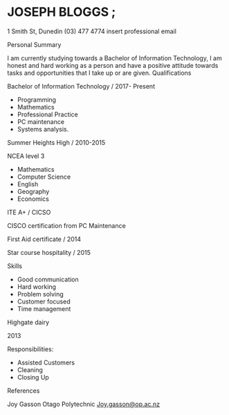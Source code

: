 # JOSEPH BLOGGS ;
1 Smith St, Dunedin  (03) 477 4774  insert professional email

Personal Summary

I am currently studying towards a Bachelor of Information Technology, I am honest and hard working as a person and have a positive attitude towards tasks and opportunities that I take up or are given.
Qualifications

Bachelor of Information Technology / 2017- Present
- Programming
- Mathematics
- Professional Practice
- PC maintenance
- Systems analysis.

Summer Heights High / 2010-2015

NCEA level 3
- Mathematics
- Computer Science
- English
- Geography
- Economics

ITE A+ / CICSO

CISCO certification from PC Maintenance

First Aid certificate / 2014

Star course hospitality / 2015

Skills
- Good communication
- Hard working
- Problem solving
- Customer focused
- Time management

Highgate dairy

2013

Responsibilities:
- Assisted Customers
- Cleaning
- Closing Up

References

Joy Gasson
Otago Polytechnic
Joy.gasson@op.ac.nz

